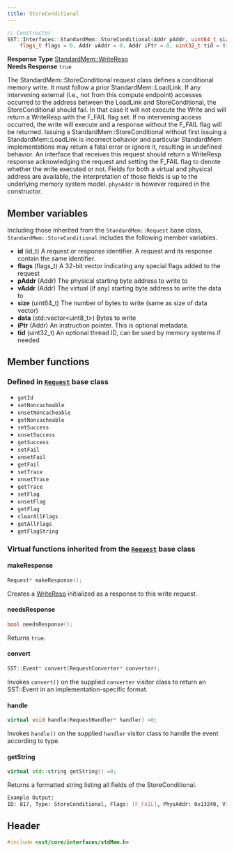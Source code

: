 ```yaml
---
title: StoreConditional
---
```


```cpp
// Constructor
SST::Interfaces::StandardMem::StoreConditional(Addr pAddr, uint64_t size, std::vector<uint8_t> data, 
    flags_t flags = 0, Addr vAddr = 0, Addr iPtr = 0, uint32_t tid = 0);
```
**Response Type** [StandardMem::WriteResp](writeresp)  &nbsp;  
**Needs Response** `true`

The StandardMem::StoreConditional request class defines a conditional memory write. It must follow a prior StandardMem::LoadLink. If any intervening external (i.e., not from this compute endpoint) accesses occurred to the address between the LoadLink and StoreConditional, the StoreConditional should fail. In that case it will not execute the Write and will return a WriteResp with the F_FAIL flag set. If no intervening access occurred, the write will execute and a response without the F_FAIL flag will be returned. Issuing a StandardMem::StoreConditional without first issuing a StandardMem::LoadLink is incorrect behavior and particular StandardMem implementations may return a fatal error or ignore it, resulting in undefined behavior. An interface that receives this request should return a WriteResp response acknowledging the request and setting the F_FAIL flag to denote whether the write executed or not. Fields for both a virtual and physical address are available, the interpretation of those fields is up to the underlying memory system model. `physAddr` is however required in the constructor. 

## Member variables
Including those inherited from the `StandardMem::Request` base class, `StandardMem::StoreConditional` includes the following member variables.
* **id** (id_t) A request or response identifier. A request and its response contain the same identifier.
* **flags** (flags_t) A 32-bit vector indicating any special flags added to the request
* **pAddr** (Addr) The physical starting byte address to write to
* **vAddr** (Addr) The virtual (if any) starting byte address to write the data to
* **size** (uint64_t) The number of bytes to write (same as size of data vector)
* **data** (std::vector\<uint8_t\>) Bytes to write
* **iPtr** (Addr) An instruction pointer. This is optional metadata.
* **tid** (uint32_t) An optional thread ID, can be used by memory systems if needed

## Member functions
### Defined in [`Request`](class) base class
* `getId`
* `setNoncacheable`
* `unsetNoncacheable`
* `getNoncacheable`
* `setSuccess`
* `unsetSuccess`
* `getSuccess`
* `setFail`
* `unsetFail`
* `getFail`
* `setTrace`
* `unsetTrace`
* `getTrace`
* `setFlag`
* `unsetFlag`
* `getFlag`
* `clearAllFlags`
* `getAllFlags`
* `getFlagString`

### Virtual functions inherited from the [`Request`](class) base class
#### makeResponse
```cpp
Request* makeResponse();
```
Creates a [WriteResp](writeresp) initialized as a response to this write request. 

#### needsResponse
```cpp
bool needsResponse();
```
Returns `true`.

#### convert
```cpp
SST::Event* convert(RequestConverter* converter);
```
Invokes `convert()` on the supplied `converter` visitor class to return an SST::Event in an implementation-specific format.

#### handle
```cpp
virtual void handle(RequestHandler* handler) =0;
```
Invokes `handle()` on the supplied `handler` visitor class to handle the event according to type.


#### getString
```cpp
virtual std::string getString() =0;
```
Returns a formatted string listing all fields of the StoreConditional.
```sh
Example Output:
ID: 817, Type: StoreConditional, Flags: [F_FAIL], PhysAddr: 0x13240, VirtAddr: 0x13240, Size: 4, InstPtr: 0x10ed8, ThreadID: 0, Payload: 0x48656c6c
```


## Header
```cpp
#include <sst/core/interfaces/stdMem.h>
```